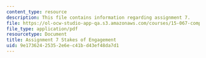 ```yaml
---
content_type: resource
description: This file contains information regarding assignment 7.
file: https://ol-ocw-studio-app-qa.s3.amazonaws.com/courses/15-067-competitive-decision-making-and-negotiation-spring-2011/9e17362425352e6ec41bd43ef48da7d1_MIT15_067S11_assgn07.pdf
file_type: application/pdf
resourcetype: Document
title: Assignment 7 Stakes of Engagement
uid: 9e173624-2535-2e6e-c41b-d43ef48da7d1
---
```

